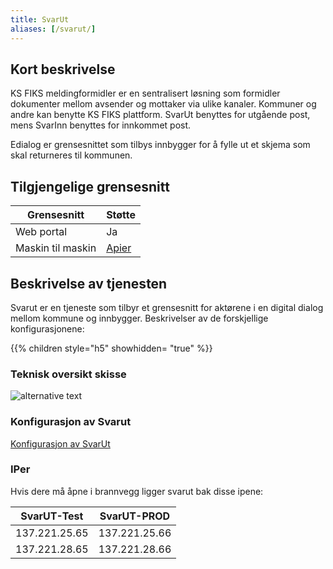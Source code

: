 ```yaml
---
title: SvarUt
aliases: [/svarut/]
---
```


## Kort beskrivelse
KS FIKS meldingformidler er en sentralisert løsning som formidler dokumenter mellom avsender og mottaker via ulike kanaler. Kommuner og andre kan benytte KS FIKS plattform. SvarUt benyttes for utgående post, mens SvarInn benyttes for innkommet post.

Edialog er grensesnittet som tilbys innbygger for å fylle ut et skjema som skal returneres til kommunen.

## Tilgjengelige grensesnitt
| Grensesnitt       | Støtte                 |
|-------------------|------------------------|
| Web portal        | Ja                     |
| Maskin til maskin | [Apier](api-versjoner) |

## Beskrivelse av tjenesten
Svarut er en tjeneste som tilbyr et grensesnitt for aktørene i en digital dialog mellom kommune og innbygger. 
Beskrivelser av de forskjellige konfigurasjonene:

{{% children style="h5" showhidden= "true" %}}


### Teknisk oversikt skisse
![alternative text](http://www.plantuml.com/plantuml/proxy?src=https://raw.githubusercontent.com/wiki/ks-no/svarut-dokumentasjon/edialog/edialog.puml?2)

### Konfigurasjon av Svarut
[Konfigurasjon av SvarUt](https://svarut.wordpress.com/hjelp/konfigurasjon-av-svarut/)

### IPer

Hvis dere må åpne i brannvegg ligger svarut bak disse ipene:

| SvarUT-Test   | SvarUT-PROD   |
|---------------|---------------|
| 137.221.25.65 | 137.221.25.66 | 
| 137.221.28.65 | 137.221.28.66 | 




